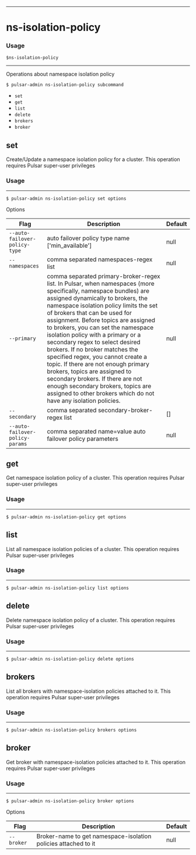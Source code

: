 ------------

# ns-isolation-policy

### Usage

`$ns-isolation-policy`

------------

Operations about namespace isolation policy

```shell
$ pulsar-admin ns-isolation-policy subcommand
```

* `set`
* `get`
* `list`
* `delete`
* `brokers`
* `broker`

## set

Create/Update a namespace isolation policy for a cluster. This operation requires Pulsar super-user privileges

### Usage

------------

```shell
$ pulsar-admin ns-isolation-policy set options
```

Options

| Flag                            | Description                                                                                                                                                                                                                                                                                                                                                                                                                                                                                                                                                                                                                                                                     | Default |
|---------------------------------|---------------------------------------------------------------------------------------------------------------------------------------------------------------------------------------------------------------------------------------------------------------------------------------------------------------------------------------------------------------------------------------------------------------------------------------------------------------------------------------------------------------------------------------------------------------------------------------------------------------------------------------------------------------------------------|---------|
| `--auto-failover-policy-type`   | auto failover policy type name ['min_available']                                                                                                                                                                                                                                                                                                                                                                                                                                                                                                                                                                                                                                | null    |
| `--namespaces`                  | comma separated namespaces-regex list                                                                                                                                                                                                                                                                                                                                                                                                                                                                                                                                                                                                                                           | null    |
| `--primary`                     | comma separated  primary-broker-regex list. In Pulsar, when namespaces (more specifically, namespace bundles) are assigned dynamically to brokers, the namespace isolation policy limits the set of brokers that can be used for assignment. Before topics are assigned to brokers, you can set the namespace isolation policy with a primary or a secondary regex to select desired brokers. If no broker matches the specified regex, you cannot create a topic. If there are not enough primary brokers, topics are assigned to secondary brokers. If there are not enough secondary brokers, topics are assigned to other brokers which do not have any isolation policies. | null    |
| `--secondary`                   | comma separated secondary-broker-regex list                                                                                                                                                                                                                                                                                                                                                                                                                                                                                                                                                                                                                                     | []      |
| `--auto-failover-policy-params` | comma separated name=value auto failover policy parameters                                                                                                                                                                                                                                                                                                                                                                                                                                                                                                                                                                                                                      | null    |

## get

Get namespace isolation policy of a cluster. This operation requires Pulsar super-user privileges

### Usage

------------

```shell
$ pulsar-admin ns-isolation-policy get options
```

## list

List all namespace isolation policies of a cluster. This operation requires Pulsar super-user privileges

### Usage

------------

```shell
$ pulsar-admin ns-isolation-policy list options
```

## delete

Delete namespace isolation policy of a cluster. This operation requires Pulsar super-user privileges

### Usage

------------

```shell
$ pulsar-admin ns-isolation-policy delete options
```

## brokers

List all brokers with namespace-isolation policies attached to it. This operation requires Pulsar super-user privileges

### Usage

------------

```shell
$ pulsar-admin ns-isolation-policy brokers options
```

## broker

Get broker with namespace-isolation policies attached to it. This operation requires Pulsar super-user privileges

### Usage

------------

```shell
$ pulsar-admin ns-isolation-policy broker options
```

Options

| Flag       | Description                                                    | Default |
|------------|----------------------------------------------------------------|---------|
| `--broker` | Broker-name to get namespace-isolation policies attached to it | null    |

